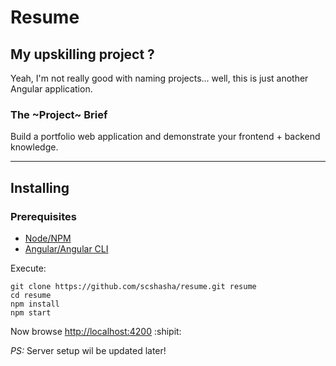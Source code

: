 # Resume

## My upskilling project ?

Yeah, I'm not really good with naming projects... well, this is just another Angular application.


### The ~Project~ Brief

Build a portfolio web application and demonstrate your frontend + backend knowledge.

---

## Installing

### Prerequisites

* [Node/NPM](https://nodejs.org/en/)
* [Angular/Angular CLI](https://cli.angular.io/)


Execute:
```
git clone https://github.com/scshasha/resume.git resume
cd resume
npm install
npm start
```

Now browse [http://localhost:4200](http://localhost:4200) :shipit:


*PS:* Server setup wil be updated later!
